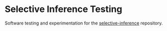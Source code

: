 # Selective Inference Testing

Software testing and experimentation for the [selective-inference](https://github.com/jonathan-taylor/selective-inference) repository.
